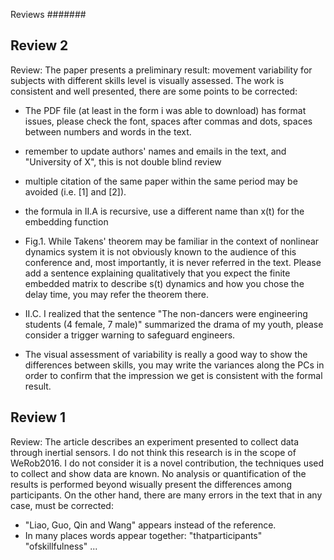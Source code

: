 Reviews
#######


Review 2
--------

Review:	The paper presents a preliminary result: movement variability for subjects with different skills level is visually assessed. The work is consistent and well presented, there are some points to be corrected:

- The PDF file (at least in the form i was able to download) has format issues, please check the font, spaces after commas and dots, spaces between numbers and words in the text.

- remember to update authors' names and emails in the text, and "University of X", this is not double blind review

- multiple citation of the same paper within the same period may be avoided (i.e. [1] and [2]).

- the formula in II.A is recursive, use a different name than x(t) for the embedding function

- Fig.1. While Takens' theorem may be familiar in the context of nonlinear dynamics system it is not obviously known to the audience of this conference and, most importantly, it is never referred in the text.
Please add a sentence explaining qualitatively that you expect the finite embedded matrix to describe s(t) dynamics and how you chose the delay time, you may refer the theorem there.

- II.C. I realized that the sentence "The non-dancers were engineering students (4 female, 7 male)" summarized the drama of my youth, please consider a trigger warning to safeguard engineers.

- The visual assessment of variability is really a good way to show the differences between skills, you may write the variances along the PCs in order to confirm that the impression we get is consistent with the formal result.


Review 1
--------
Review:	The article describes an experiment presented to collect data through inertial sensors. I do not think this research is in the scope of WeRob2016. I do not consider it is a novel contribution, the techniques used to collect and show data are known.
No analysis or quantification of the results is performed beyond wisually present the differences among participants.
On the other hand, there are many errors in the text that in any case, must be corrected:
- "Liao, Guo, Qin and Wang" appears instead of the reference.
- In many places words appear together: "thatparticipants" "ofskillfulness" ...
